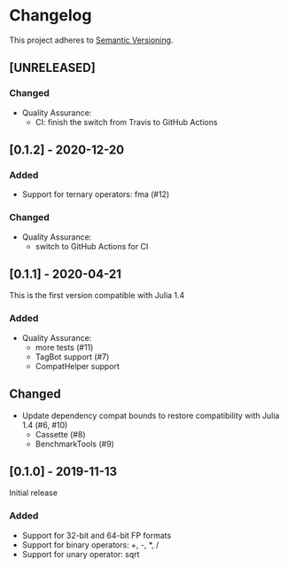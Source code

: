 # Changelog

This project adheres to [Semantic Versioning](https://semver.org/spec/v2.0.0.html).



## [UNRELEASED]

### Changed

- Quality Assurance:
  - CI: finish the switch from Travis to GitHub Actions



## [0.1.2] - 2020-12-20

### Added

- Support for ternary operators: fma (#12)

### Changed

- Quality Assurance:
  - switch to GitHub Actions for CI



## [0.1.1] - 2020-04-21

This is the first version compatible with Julia 1.4

### Added

- Quality Assurance:
  - more tests (#11)
  - TagBot support (#7)
  - CompatHelper support
  
## Changed

- Update dependency compat bounds to restore compatibility with Julia 1.4 (#6, #10)
  - Cassette (#8)
  - BenchmarkTools (#9)



## [0.1.0] - 2019-11-13

Initial release

### Added

- Support for 32-bit and 64-bit FP formats
- Support for binary operators: +, -, *, /
- Support for unary operator: sqrt

